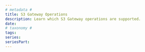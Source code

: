 ```yaml
---
# metadata # 
title: S3 Gateway Operations
description: Learn which S3 Gateway operations are supported. 
date: 
# taxonomy #
tags: 
series:
seriesPart:
--- 
```

